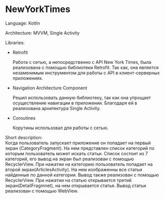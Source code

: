 # NewYorkTimes
Language: Kotlin

Architecture: MVVM, Single Activity

Libraries:
- Retrofit 

    Работа с сетью, а непосредственно с API New York Times, была реализована с помощью библиотеки Retrofit. 
    Так как, она является незаменимым инструментом для работы с API в клиент-серверных приложениях.
- Navigation Architecture Component 

    Решил использовать данную библиотеку, так как она упрощает осуществление навигации в приложении.
    Благодаря ей в реализована архитектура Single Activity.
- Coroutines

  Корутины использовал для работы с сетью.
  
Short description:          
Когда пользователь запускает приложение он попадает на первый экран (CategoryFragment). На нем представлен список категорий по которым пользователь может искать статьи.
Список состоит из 7 категорий, его вывод на экран был реализован с помощью RecyclerView. При нажатии на категорию пользователь попадает на второй экран(ArticlesActivity).
На нем изображенны все статьи найденные по данной категории. Вывод также реализован с помощью RecyclerView. При нажатии на статью открывается третий экран(DetailFragmnet), на нем открывается статья. Вывод статьи реализован с помощью WebView.
 
